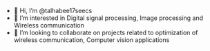 - 👋 Hi, I’m @talhabee17seecs
- 👀 I’m interested in Digital signal processing, Image processing and Wireless communication
- 💞️ I’m looking to collaborate on projects related to optimization of wireless communication, Computer vision applications


<!---
talhabee17seecs/talhabee17seecs is a ✨ special ✨ repository because its `README.md` (this file) appears on your GitHub profile.
You can click the Preview link to take a look at your changes.
--->

